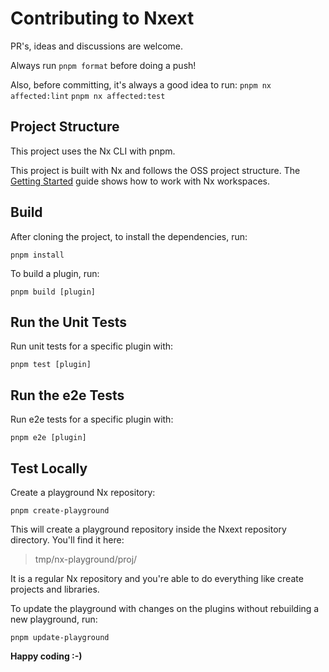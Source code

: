 # Contributing to Nxext

PR's, ideas and discussions are welcome.

Always run `pnpm format` before doing a push!

Also, before committing, it's always a good idea to run:
`pnpm nx affected:lint`
`pnpm nx affected:test`


## Project Structure

This project uses the Nx CLI with pnpm.

This project is built with Nx and follows the OSS project structure. The [Getting Started](https://nx.dev/getting-started) guide shows how to work with Nx workspaces.

## Build

After cloning the project, to install the dependencies, run:

```
pnpm install
```

To build a plugin, run:

```
pnpm build [plugin]
```

## Run the Unit Tests

Run unit tests for a specific plugin with:

```
pnpm test [plugin]
```

## Run the e2e Tests

Run e2e tests for a specific plugin with:

```
pnpm e2e [plugin]
```

## Test Locally

Create a playground Nx repository:

```
pnpm create-playground
```

This will create a playground repository inside the Nxext repository directory. You'll find it here:

> tmp/nx-playground/proj/

It is a regular Nx repository and you're able to do everything like create projects and libraries.

To update the playground with changes on the plugins without rebuilding a new playground, run:

```
pnpm update-playground
```

**Happy coding :-)**
